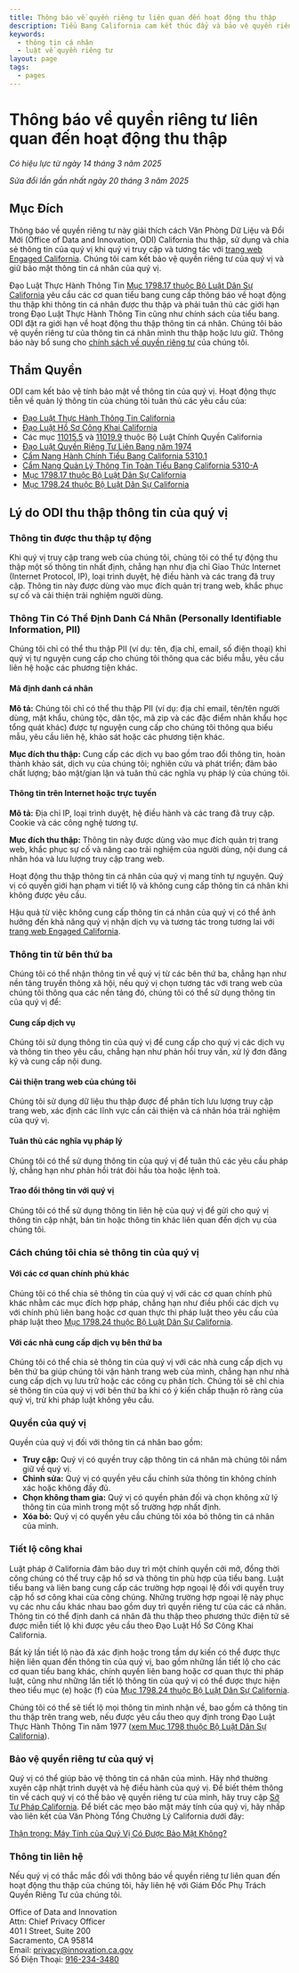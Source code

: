 ```yaml
---
title: Thông báo về quyền riêng tư liên quan đến hoạt động thu thập
description: Tiểu Bang California cam kết thúc đẩy và bảo vệ quyền riêng tư của các cá nhân.
keywords:
  - thông tin cá nhân
  - luật về quyền riêng tư
layout: page
tags:
  - pages
---
```



# Thông báo về quyền riêng tư liên quan đến hoạt động thu thập

*Có hiệu lực từ ngày 14 tháng 3 năm 2025*

*Sửa đổi lần gần nhất ngày 20 tháng 3 năm 2025*

## Mục Đích

Thông báo về quyền riêng tư này giải thích cách Văn Phòng Dữ Liệu và Đổi Mới (Office of Data and Innovation, ODI) California thu thập, sử dụng và chia sẻ thông tin của quý vị khi quý vị truy cập và tương tác với [trang web Engaged California](/vi/). Chúng tôi cam kết bảo vệ quyền riêng tư của quý vị và giữ bảo mật thông tin cá nhân của quý vị. 

Đạo Luật Thực Hành Thông Tin [Mục 1798.17 thuộc Bộ Luật Dân Sự California](https://leginfo.legislature.ca.gov/faces/codes_displaySection.xhtml?lawCode=CIV&sectionNum=1798.17.) yêu cầu các cơ quan tiểu bang cung cấp thông báo về hoạt động thu thập khi thông tin cá nhân được thu thập và phải tuân thủ các giới hạn trong Đạo Luật Thực Hành Thông Tin cũng như chính sách của tiểu bang. ODI đặt ra giới hạn về hoạt động thu thập thông tin cá nhân. Chúng tôi bảo vệ quyền riêng tư của thông tin cá nhân mình thu thập hoặc lưu giữ. Thông báo này bổ sung cho [chính sách về quyền riêng tư](/vi/privacy) của chúng tôi. 


## Thẩm Quyền

ODI cam kết bảo vệ tính bảo mật về thông tin của quý vị. Hoạt động thực tiễn về quản lý thông tin của chúng tôi tuân thủ các yêu cầu của:

- [Đạo Luật Thực Hành Thông Tin California](https://leginfo.legislature.ca.gov/faces/codes_displayexpandedbranch.xhtml?tocCode=CIV\&division=3.\&title=1.8.\&part=4.\&chapter=1.\&article=)
- [Đạo Luật Hồ Sơ Công Khai California](https://leginfo.legislature.ca.gov/faces/codes_displayexpandedbranch.xhtml?tocCode=GOV\&division=10.\&title=1.\&part=\&chapter=\&article=)
- Các mục [11015.5](https://leginfo.legislature.ca.gov/faces/codes_displaySection.xhtml?lawCode=GOV\&sectionNum=11015.5.) và [11019.9](https://leginfo.legislature.ca.gov/faces/codes_displaySection.xhtml?lawCode=GOV\&sectionNum=11019.9.) thuộc Bộ Luật Chính Quyền California
- [Đạo Luật Quyền Riêng Tư Liên Bang năm 1974](https://www.justice.gov/opcl/privacy-act-1974)
- [Cẩm Nang Hành Chính Tiểu Bang California 5310.1](https://www.dgs.ca.gov/Resources/SAM/TOC/5300/5310-1)
- [Cẩm Nang Quản Lý Thông Tin Toàn Tiểu Bang California 5310-A](https://cdt.ca.gov/wp-content/uploads/2018/01/SIMM-5310_A.pdf)
- [Mục 1798.17 thuộc Bộ Luật Dân Sự California](https://leginfo.legislature.ca.gov/faces/codes_displaySection.xhtml?lawCode=CIV\&sectionNum=1798.17.)
- [Mục 1798.24 thuộc Bộ Luật Dân Sự California](https://leginfo.legislature.ca.gov/faces/codes_displaySection.xhtml?lawCode=CIV&sectionNum=1798.24.)


## Lý do ODI thu thập thông tin của quý vị

### Thông tin được thu thập tự động

Khi quý vị truy cập trang web của chúng tôi, chúng tôi có thể tự động thu thập một số thông tin nhất định, chẳng hạn như địa chỉ Giao Thức Internet (Internet Protocol, IP), loại trình duyệt, hệ điều hành và các trang đã truy cập. Thông tin này được dùng vào mục đích quản trị trang web, khắc phục sự cố và cải thiện trải nghiệm người dùng.


### Thông Tin Có Thể Định Danh Cá Nhân (Personally Identifiable Information, PII) 

Chúng tôi chỉ có thể thu thập PII (ví dụ: tên, địa chỉ, email, số điện thoại) khi quý vị tự nguyện cung cấp cho chúng tôi thông qua các biểu mẫu, yêu cầu liên hệ hoặc các phương tiện khác.

#### Mã định danh cá nhân

**Mô tả:** Chúng tôi chỉ có thể thu thập PII (ví dụ: địa chỉ email, tên/tên người dùng, mật khẩu, chủng tộc, dân tộc, mã zip và các đặc điểm nhân khẩu học tổng quát khác) được tự nguyện cung cấp cho chúng tôi thông qua biểu mẫu, yêu cầu liên hệ, khảo sát hoặc các phương tiện khác.

**Mục đích thu thập:** Cung cấp các dịch vụ bao gồm trao đổi thông tin, hoàn thành khảo sát, dịch vụ của chúng tôi; nghiên cứu và phát triển; đảm bảo chất lượng; bảo mật/gian lận và tuân thủ các nghĩa vụ pháp lý của chúng tôi.
    
#### Thông tin trên Internet hoặc trực tuyến

**Mô tả:** Địa chỉ IP, loại trình duyệt, hệ điều hành và các trang đã truy cập. Cookie và các công nghệ tương tự.
    
**Mục đích thu thập:** Thông tin này được dùng vào mục đích quản trị trang web, khắc phục sự cố và nâng cao trải nghiệm của người dùng, nội dung cá nhân hóa và lưu lượng truy cập trang web.

Hoạt động thu thập thông tin cá nhân của quý vị mang tính tự nguyện. Quý vị có quyền giới hạn phạm vi tiết lộ và không cung cấp thông tin cá nhân khi không được yêu cầu.

Hậu quả từ việc không cung cấp thông tin cá nhân của quý vị có thể ảnh hưởng đến khả năng quý vị nhận dịch vụ và tương tác trong tương lai với [trang web Engaged California](/vi/).


### Thông tin từ bên thứ ba

Chúng tôi có thể nhận thông tin về quý vị từ các bên thứ ba, chẳng hạn như nền tảng truyền thông xã hội, nếu quý vị chọn tương tác với trang web của chúng tôi thông qua các nền tảng đó, chúng tôi có thể sử dụng thông tin của quý vị để: 

#### Cung cấp dịch vụ

Chúng tôi sử dụng thông tin của quý vị để cung cấp cho quý vị các dịch vụ và thông tin theo yêu cầu, chẳng hạn như phản hồi truy vấn, xử lý đơn đăng ký và cung cấp nội dung.

#### Cải thiện trang web của chúng tôi

Chúng tôi sử dụng dữ liệu thu thập được để phân tích lưu lượng truy cập trang web, xác định các lĩnh vực cần cải thiện và cá nhân hóa trải nghiệm của quý vị.

#### Tuân thủ các nghĩa vụ pháp lý

Chúng tôi có thể sử dụng thông tin của quý vị để tuân thủ các yêu cầu pháp lý, chẳng hạn như phản hồi trát đòi hầu tòa hoặc lệnh toà.

#### Trao đổi thông tin với quý vị

Chúng tôi có thể sử dụng thông tin liên hệ của quý vị để gửi cho quý vị thông tin cập nhật, bản tin hoặc thông tin khác liên quan đến dịch vụ của chúng tôi. 


### Cách chúng tôi chia sẻ thông tin của quý vị

#### Với các cơ quan chính phủ khác

Chúng tôi có thể chia sẻ thông tin của quý vị với các cơ quan chính phủ khác nhằm các mục đích hợp pháp, chẳng hạn như điều phối các dịch vụ với chính phủ liên bang hoặc cơ quan thực thi pháp luật theo yêu cầu của pháp luật theo [Mục 1798.24 thuộc Bộ Luật Dân Sự California](https://leginfo.legislature.ca.gov/faces/codes_displaySection.xhtml?lawCode=CIV\&sectionNum=1798.24.).

#### Với các nhà cung cấp dịch vụ bên thứ ba

Chúng tôi có thể chia sẻ thông tin của quý vị với các nhà cung cấp dịch vụ bên thứ ba giúp chúng tôi vận hành trang web của mình, chẳng hạn như nhà cung cấp dịch vụ lưu trữ hoặc các công cụ phân tích. Chúng tôi sẽ chỉ chia sẻ thông tin của quý vị với bên thứ ba khi có ý kiến chấp thuận rõ ràng của quý vị, trừ khi pháp luật không yêu cầu. 


### Quyền của quý vị

Quyền của quý vị đối với thông tin cá nhân bao gồm:

* **Truy cập:** Quý vị có quyền truy cập thông tin cá nhân mà chúng tôi nắm giữ về quý vị.
* **Chỉnh sửa:** Quý vị có quyền yêu cầu chỉnh sửa thông tin không chính xác hoặc không đầy đủ.
* **Chọn không tham gia:** Quý vị có quyền phản đối và chọn không xử lý thông tin của mình trong một số trường hợp nhất định. 
* **Xóa bỏ:** Quý vị có quyền yêu cầu chúng tôi xóa bỏ thông tin cá nhân của mình.


### Tiết lộ công khai

Luật pháp ở California đảm bảo duy trì một chính quyền cởi mở, đồng thời công chúng có thể truy cập hồ sơ và thông tin phù hợp của tiểu bang. Luật tiểu bang và liên bang cung cấp các trường hợp ngoại lệ đối với quyền truy cập hồ sơ công khai của công chúng. Những trường hợp ngoại lệ này phục vụ các nhu cầu khác nhau bao gồm duy trì quyền riêng tư của các cá nhân. Thông tin có thể định danh cá nhân đã thu thập theo phương thức điện tử sẽ được miễn tiết lộ khi được yêu cầu theo Đạo Luật Hồ Sơ Công Khai California.

Bất kỳ lần tiết lộ nào đã xác định hoặc trong tầm dự kiến có thể được thực hiện liên quan đến thông tin của quý vị, bao gồm những lần tiết lộ cho các cơ quan tiểu bang khác, chính quyền liên bang hoặc cơ quan thực thi pháp luật, cũng như những lần tiết lộ thông tin của quý vị có thể được thực hiện theo tiểu mục (e) hoặc (f) của [Mục 1798.24 thuộc Bộ Luật Dân Sự California](https://leginfo.legislature.ca.gov/faces/codes_displaySection.xhtml?lawCode=CIV&sectionNum=1798.24.).

Chúng tôi có thể sẽ tiết lộ mọi thông tin mình nhận về, bao gồm cả thông tin thu thập trên trang web, nếu được yêu cầu theo quy định trong Đạo Luật Thực Hành Thông Tin năm 1977 ([xem Mục 1798 thuộc Bộ Luật Dân Sự California](https://leginfo.legislature.ca.gov/faces/codes_displayexpandedbranch.xhtml?tocCode=CIV&division=3.&title=1.8.&part=4.&chapter=1.&article=)).


### Bảo vệ quyền riêng tư của quý vị

Quý vị có thể giúp bảo vệ thông tin cá nhân của mình. Hãy nhớ thường xuyên cập nhật trình duyệt và hệ điều hành của quý vị. 
Để biết thêm thông tin về cách quý vị có thể bảo vệ quyền riêng tư của mình, hãy truy cập [Sở Tư Pháp California](https://oag.ca.gov/privacy/facts/online-privacy/computer-secure). Để biết các mẹo bảo mật máy tính của quý vị, hãy nhấp vào liên kết của Văn Phòng Tổng Chưởng Lý California dưới đây:

[Thận trọng: Máy Tính của Quý Vị Có Được Bảo Mật Không?](https://oag.ca.gov/sites/all/files/agweb/pdfs/privacy/computer_secure.pdf)


### Thông tin liên hệ

Nếu quý vị có thắc mắc đối với thông báo về quyền riêng tư liên quan đến hoạt động thu thập của chúng tôi, hãy liên hệ với Giám Đốc Phụ Trách Quyền Riêng Tư của chúng tôi.

Office of Data and Innovation<br>
Attn: Chief Privacy Officer<br>
401 I Street, Suite 200<br>
Sacramento, CA 95814<br>
Email: [privacy@innovation.ca.gov](mailto:privacy@innovation.ca.gov)<br>
Số Điện Thoại: [916-234-3480](tel:916-234-3480)<br>